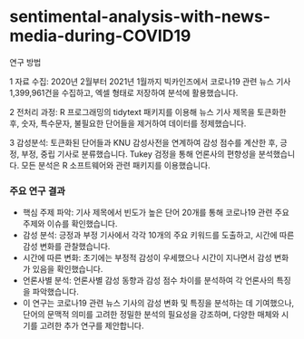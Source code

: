 # sentimental-analysis-with-news-media-during-COVID19
연구 방법


1 자료 수집:
2020년 2월부터 2021년 1월까지 빅카인즈에서 코로나19 관련 뉴스 기사 1,399,961건을 수집하고, 엑셀 형태로 저장하여 분석에 활용했습니다.

2 전처리 과정:
R 프로그래밍의 tidytext 패키지를 이용해 뉴스 기사 제목을 토큰화한 후, 숫자, 특수문자, 불필요한 단어들을 제거하여 데이터를 정제했습니다.

3 감성분석:
토큰화된 단어들과 KNU 감성사전을 연계하여 감성 점수를 계산한 후, 긍정, 부정, 중립 기사로 분류했습니다. Tukey 검정을 통해 언론사의 편향성을 분석했습니다. 모든 분석은 R 소프트웨어와 관련 패키지를 이용했습니다.

### 주요 연구 결과
- 핵심 주제 파악: 기사 제목에서 빈도가 높은 단어 20개를 통해 코로나19 관련 주요 주제와 이슈를 확인했습니다.
- 감성 분석: 긍정과 부정 기사에서 각각 10개의 주요 키워드를 도출하고, 시간에 따른 감성 변화를 관찰했습니다.
- 시간에 따른 변화: 초기에는 부정적 감성이 우세했으나 시간이 지나면서 감성 변화가 있음을 확인했습니다.
- 언론사별 분석: 언론사별 감성 동향과 감성 점수 차이를 분석하여 각 언론사의 특징을 파악했습니다.
- 이 연구는 코로나19 관련 뉴스 기사의 감성 변화 및 특징을 분석하는 데 기여했으나, 단어의 문맥적 의미를 고려한 정밀한 분석의 필요성을 강조하며, 다양한 매체와 시기를 고려한 추가 연구를 제안합니다.
